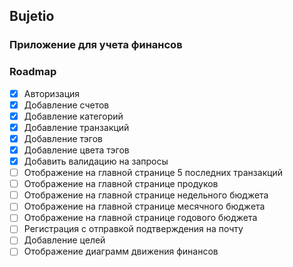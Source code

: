 ## Bujetio 
### Приложение для учета финансов

### Roadmap
- [x] Авторизация
- [x] Добавление счетов
- [x] Добавление категорий
- [x] Добавление транзакций
- [x] Добавление тэгов
- [x] Добавление цвета тэгов
- [x] Добавить валидацию на запросы
- [ ] Отображение на главной странице 5 последних транзакций
- [ ] Отображение на главной странице продуков
- [ ] Отображение на главной странице недельного бюджета
- [ ] Отображение на главной странице месячного бюджета
- [ ] Отображение на главной странице годового бюджета
- [ ] Регистрация с отправкой подтверждения на почту
- [ ] Добавление целей
- [ ] Отображение диаграмм движения финансов
